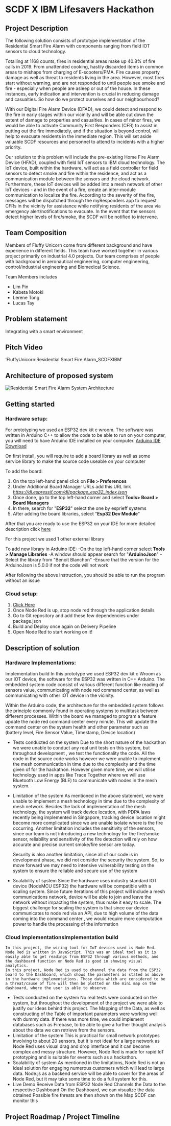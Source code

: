 
# SCDF X IBM Lifesavers Hackathon 

## Project Description
The following solution consists of prototype implementation of the Residential Smart Fire Alarm with components ranging from field IOT sensors to cloud technology.

Totalling at 1168 counts, fires in residential areas make up 40.8% of fire calls in 2019. From unattended cooking, hastily discarded items in common areas to mishaps from charging of E-scooters/PMA. Fire causes property damage as well as threat to residents living in the area. However, most fires start without warning, and are not responded to until people see smoke and fire - especially when people are asleep or out of the house. In these instances, early indication and intervention is crucial in reducing damage and casualties. So how do we protect ourselves and our neighbourhood?

With our Digital Fire Alarm Device (DFAD), we could detect and respond to the fire in early stages within our vicinity and will be able cut down the extent of damage to properties and casualties. In cases of minor fires, we would be able to activate Community First Responders (CFR) to assist in putting out the fire immediately, and if the situation is beyond control, will help to evacuate residents in the immediate region. This will set aside valuable SCDF resources and personnel to attend to incidents with a higher priority.

Our solution to this problem will include the pre-existing Home Fire Alarm Device (HFAD), coupled with field IoT sensors to IBM cloud technology. The IoT device, built within the hardware, will act as a field controller for field sensors to detect smoke and fire within the residence, and act as a communication module between the sensors and the cloud network. Furthermore, these IoT devices will be added into a mesh network of other IoT devices - and in the event of a fire, create an inter-module communication to localize the fire. According to the severity of the fire, messages will be dispatched through the myResponders app to request CFRs in the vicinity for assistance while notifying residents of the area via emergency alert/notifications to evacuate. In the event that the sensors detect higher levels of fire/smoke, the SCDF will be notified to intervene.
    
## Team Composition

Members of Fluffy Unicorn come from different background and have experience in different fields. This team have worked together in various project primarily on industrial 4.0 projects. Our team comprises of people with background in aeronautical engineering, computer engineering, control/industrial engineering and Biomedical Science.


Team Members includes
- Lim Pin
- Kabeta Motoki
- Lerene Tong 
- Lucas Tay

## Problem statement
   Integrating with a smart environment

## Pitch Video
‘FluffyUnicorn:Residential Smart Fire Alarm_SCDFXIBM’
<!-- TODO: Insert youtube pitch link in here-->

## Architecture of proposed system
![Residential Smart Fire Alarm System Architecture](https://github.com/asshle/FluffyUnicorn/blob/master/Presentation%20Items/Assets%20Image/SystemArchitecture.PNG?raw=true)

## Getting started
### Hardware setup:

For prototyping we used an ESP32 dev kit c wroom.
The software was written in Arduino C++ 
to allow the code to be able to run on your computer, you will need to have Arduino IDE installed on your computer. [Arduino IDE Download](https://www.arduino.cc/en/main/software)

On first install, you will require to add a board library as well as some service library to make the source code useable on your computer

To add the board:
1. On the top left-hand panel click on **File > Preferences**
2. Under Additional Board Manager URLs add this URL link *https://dl.espressif.com/dl/package_esp32_index.json*
3. Once done, go to the top left-hand corner and select **Tools> Board > Board Managers**  
4. In there, search for "**ESP32**" select the one by esprieff systems
5. After adding the board libraries, select "**Esp32 Dev Module**"

After that you are ready to use the ESP32 on your IDE for more detailed description click [here](https://randomnerdtutorials.com/installing-the-esp32-board-in-arduino-ide-windows-instructions "Detailed Description")

For this project we used 1 other external library 

To add new library in Arduino IDE: 
-On the top left-hand corner select **Tools > Manage Libraries**
-A window should appear search for "**ArduinoJson**"
-Select the library from "Benoit Blanchon"
-Ensure that the version for the ArduinoJson is 5.0.0 if not the code will not work

After following the above instruction, you should be able to run the program without an issue

### Cloud setup:

1. [Click Here](https://developer.ibm.com/components/node-red/tutorials/how-to-create-a-node-red-starter-application/)
2. Once Node Red is up, stop node red through the application details
3. Go to Git repository and add these few dependencies under package.json
4. Build and Deploy once again on Delivery Pipeline
5. Open Node Red to start working on it!



## Description of solution

### Hardware Implementations:
Implementation build
In this prototype we used ESP32 dev kit c Wroom as our IOT device, the software for the ESP32 was written in C++ Arduino. The embedded system
code consist of various different function like reading of sensors value, communicating with node red command center, as well as communicating with other IOT device in the vicinity. 

Within the Arduino code, the architecture for the embedded system follows the principle commonly found in operating systems to multitask between different 
processes. Within the board we managed to program a feature update the node red command center every minute. This will update the command center on the
 system health and other parameter such as (battery level, Fire Sensor Value, Timestamp, Device location)
 
- Tests conducted on the system
    Due to the short nature of the hackathon we were unable to conduct any real unit tests on this system, but throughout development , we test the functionality
    the code. All the code in the source code works however we were unable to implement the mesh communication in time due to the complexity and the time given of 
    for the hackathon. However given more time, we will utilise technology used in apps like Trace Together where we will use Bluetooth Low Energy (BLE) to communicate
    with nodes in the mesh system. 

- Limitation of the system
    As mentioned in the above statement, we were unable to implement a mesh technology in time due to the complexity of mesh network. Besides the lack of implementation
    of the mesh technology, the system will track device location, with PDPA laws recently being implemented in Singapore, tracking device location might become 
    more complicated since we are unable isolate where is the fire occurring. Another limitation includes the sensitivity of the sensors, since our team is not introducing a new 
    technology for the fire/smoke sensor, reliability and sensitivity of the fire detection will rely on how accurate and precise current smoke/fire sensor are today.

    Security is also another limitation, since all of our code is in development phase, we did not consider the security the system. So, to move forward we may need to 
    intensive vulnerability testing on the system to ensure the reliable and secure use of the system 

- Scalability of system
    Since the hardware uses industry standard IOT device (NodeMCU ESP32) the hardware will be compatible with a scaling system. Since future iterations of this project will 
    include a mesh communications network, device will be able to join and leave the network without impacting the system, thus make it easy to scale. The biggest challenge 
    for scaling the system is that since our device communicates to node red via an API, due to high volume of the data coming into the command center , we would require more 
    computation power to handle the processing of the information 

### Cloud ImplementationsImplementation build
    In this project, the wiring tool for IoT devices used is Node Red. Node Red is written in JavaScript. This was an ideal tool as it is easily able to get readings from ESP32 through various methods, and the dashboard function on Node Red is good in showing visual analytics. 
    In this project, Node Red is used to channel the data from the ESP32 board to the Dashboard, which shows the parameters as stated as above in the hardware implementations. Those data which are considered to be a threat/cause of fire will then be plotted on the mini map on the dashboard, where the user is able to observe.
- Tests conducted on the system
    No real tests were conducted on the system, but throughout the development of the project we were able to justify our ideas behind this project. The Mapping of the Data, as well as constructing of the Table of important parameters were working well with dummy data. If there was more time,
    we could implement databases such as Firebase, to be able to give a further thought analysis about the data we can retrieve from the sensors.
- Limitation of the system
    This is practical for small network prototypes involving to about 20 sensors, but it is not ideal for a large network as Node Red uses visual drag and drop interface and it can become complex and messy structure. However, Node Red is made for rapid IoT prototyping and is suitable for events such as a hackathon. 
- Scalability of system
    As mentioned in the limitations, Node Red is not an ideal solution for engaging numerous customers which will lead to large data. Node.js as a backend service will be able to cover for the areas of Node Red, but it may take some time to do a full system for this.
- Live Demo
    Receive Data from ESP32
    Node Red Channels the Data to the respective Dashboard
    On the Dashboard, we can visualize the data obtained
    Possible fire threats are then shown on the Map
    SCDF can monitor this

   
## Project Roadmap / Project Timeline
 <!-- TODO: insert Project Roadmap and Project timeline write up here-->

